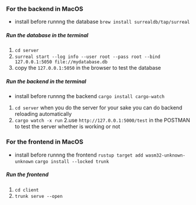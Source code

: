 ### For the backend in MacOS
- install before runnng the database
`brew install surrealdb/tap/surreal`
##### Run the database in the terminal 
1. `cd server`
2. `surreal start --log info --user root --pass root --bind 127.0.0.1:5050 file://mydatabase.db`
3. copy the `127.0.0.1:5050` in the browser to test the database

##### Run the backend in the terminal 
- install before runnng the backend
`cargo install cargo-watch`  
1. `cd server`
when you do the server for your sake you can do backend reloading automatically 
1. `cargo watch -x run`
2.use `http://127.0.0.1:5000/test` in the POSTMAN to test the server whether is working or not

### For the frontend in MacOS
- install before runnng the frontend
`rustup target add wasm32-unknown-unknown`
`cargo install --locked trunk`
##### Run the frontend 
1. `cd client`
2. `trunk serve --open` 







